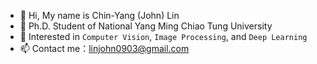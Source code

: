 - 👋 Hi, My name is Chin-Yang (John) Lin
- 🏫 Ph.D. Student of National Yang Ming Chiao Tung University
- 👀 Interested in `Computer Vision`, `Image Processing`, and `Deep Learning`
- 📫 Contact me：linjohn0903@gmail.com
